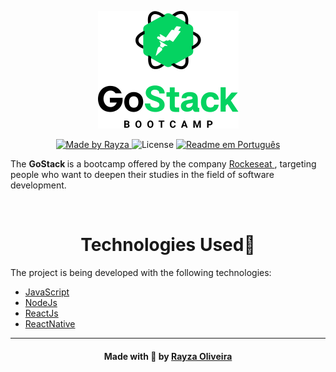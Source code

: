 
<p align="center">
<img alt="License" src="https://raw.githubusercontent.com/RayzaOliveira/bootcamp/master/assets/68747470733a2f2f726f636b6574736561742d63646e2e73332d73612d656173742d312e616d617a6f6e6177732e636f6d2f626f6f7463616d702d6865616465722e706e67.png"/>
</p>

<p align="center">
  <a href="https://www.linkedin.com/in/rayza-oliveira-costa-482658129/">
    <img alt="Made by Rayza" src="https://img.shields.io/badge/made%20by-Rayza%20Oliveira-pink">
  </a>
  <img alt="License" src="https://img.shields.io/badge/licence-MIT-pink">
  <a href="https://github.com/RayzaOliveira/bootcamp/readme-portugues.md">
    <img alt="Readme em Português" src="https://img.shields.io/badge/Readme-Português-brigthgreen">
  </a>
</p>

<p>
The <b> GoStack </b> is a bootcamp offered by the company <a href= "https://app.rocketseat.com.br/me/rayzaoliveira"> Rockeseat </a>, targeting people who want to deepen their studies in the field of software development.
</p>
<br>

<h1 align="center">Technologies Used🚩</h1> 

The project is being developed with the following technologies:

- [JavaScript]
- [NodeJs]
- [ReactJs]
- [ReactNative]

[JavaScript]: <https://www.javascript.com/>
[NodeJs]: <https://nodejs.org/>
[ReactJs]:<https://reactjs.org>
[ReactNative]:<https://reactnative.dev/>


---

<h4 align="center">
    Made with 💚 by <a href="https://linktr.ee/oliveirarayza">Rayza Oliveira</a>
</h4>
